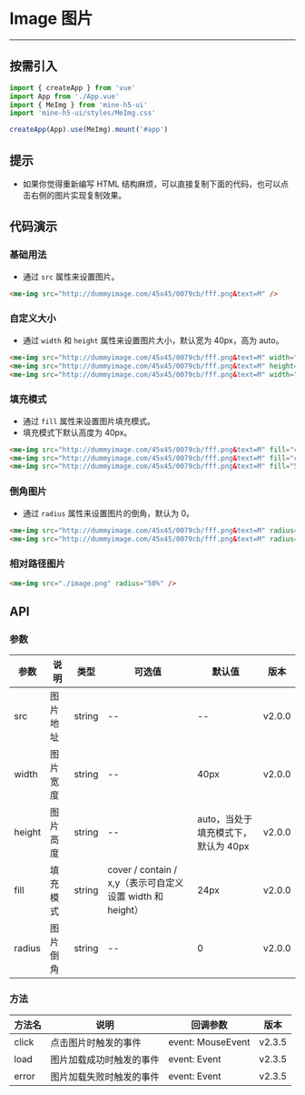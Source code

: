 # Image 图片

---

## 按需引入

```ts
import { createApp } from 'vue'
import App from './App.vue'
import { MeImg } from 'mine-h5-ui'
import 'mine-h5-ui/styles/MeImg.css'

createApp(App).use(MeImg).mount('#app')
```

## 提示

- 如果你觉得重新编写 HTML 结构麻烦，可以直接复制下面的代码，也可以点击右侧的图片实现复制效果。

## 代码演示

### 基础用法

- 通过 `src` 属性来设置图片。

```html
<me-img src="http://dummyimage.com/45x45/0079cb/fff.png&text=M" />
```

### 自定义大小

- 通过 `width` 和 `height` 属性来设置图片大小，默认宽为 40px，高为 auto。

```html
<me-img src="http://dummyimage.com/45x45/0079cb/fff.png&text=M" width="45px" />
<me-img src="http://dummyimage.com/45x45/0079cb/fff.png&text=M" height="45px" />
<me-img src="http://dummyimage.com/45x45/0079cb/fff.png&text=M" width="45px" height="45px" />
```

### 填充模式

- 通过 `fill` 属性来设置图片填充模式。
- 填充模式下默认高度为 40px。

```html
<me-img src="http://dummyimage.com/45x45/0079cb/fff.png&text=M" fill="cover" />
<me-img src="http://dummyimage.com/45x45/0079cb/fff.png&text=M" fill="contain" />
<me-img src="http://dummyimage.com/45x45/0079cb/fff.png&text=M" fill="50% auto" />
```

### 倒角图片

- 通过 `radius` 属性来设置图片的倒角，默认为 0。

```html
<me-img src="http://dummyimage.com/45x45/0079cb/fff.png&text=M" radius="50%" />
<me-img src="http://dummyimage.com/45x45/0079cb/fff.png&text=M" radius="6px" />
```

### 相对路径图片

```html
<me-img src="./image.png" radius="50%" />
```

## API

### 参数

| 参数   | 说明     | 类型   | 可选值                                                    | 默认值                              | 版本   |
| ------ | -------- | ------ | --------------------------------------------------------- | ----------------------------------- | ------ |
| src    | 图片地址 | string | --                                                        | --                                  | v2.0.0 |
| width  | 图片宽度 | string | --                                                        | 40px                                | v2.0.0 |
| height | 图片高度 | string | --                                                        | auto，当处于填充模式下，默认为 40px | v2.0.0 |
| fill   | 填充模式 | string | cover / contain / x,y（表示可自定义设置 width 和 height） | 24px                                | v2.0.0 |
| radius | 图片倒角 | string | --                                                        | 0                                   | v2.0.0 |

### 方法

| 方法名 | 说明                     | 回调参数          | 版本   |
| ------ | ------------------------ | ----------------- | ------ |
| click  | 点击图片时触发的事件     | event: MouseEvent | v2.3.5 |
| load   | 图片加载成功时触发的事件 | event: Event      | v2.3.5 |
| error  | 图片加载失败时触发的事件 | event: Event      | v2.3.5 |
